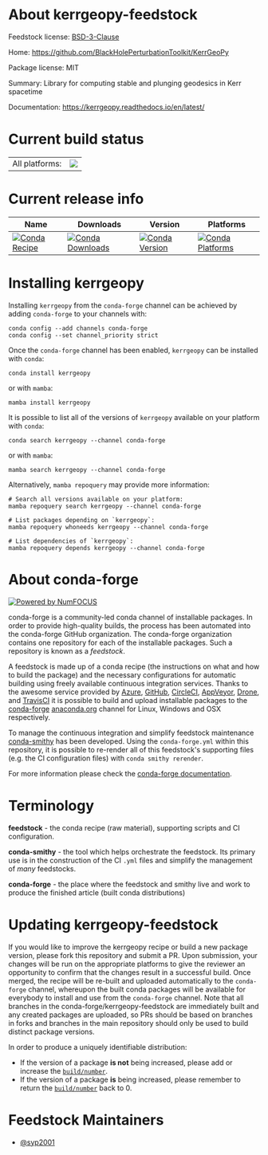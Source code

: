 About kerrgeopy-feedstock
=========================

Feedstock license: [BSD-3-Clause](https://github.com/conda-forge/kerrgeopy-feedstock/blob/main/LICENSE.txt)

Home: https://github.com/BlackHolePerturbationToolkit/KerrGeoPy

Package license: MIT

Summary: Library for computing stable and plunging geodesics in Kerr spacetime

Documentation: https://kerrgeopy.readthedocs.io/en/latest/

Current build status
====================


<table><tr><td>All platforms:</td>
    <td>
      <a href="https://dev.azure.com/conda-forge/feedstock-builds/_build/latest?definitionId=21017&branchName=main">
        <img src="https://dev.azure.com/conda-forge/feedstock-builds/_apis/build/status/kerrgeopy-feedstock?branchName=main">
      </a>
    </td>
  </tr>
</table>

Current release info
====================

| Name | Downloads | Version | Platforms |
| --- | --- | --- | --- |
| [![Conda Recipe](https://img.shields.io/badge/recipe-kerrgeopy-green.svg)](https://anaconda.org/conda-forge/kerrgeopy) | [![Conda Downloads](https://img.shields.io/conda/dn/conda-forge/kerrgeopy.svg)](https://anaconda.org/conda-forge/kerrgeopy) | [![Conda Version](https://img.shields.io/conda/vn/conda-forge/kerrgeopy.svg)](https://anaconda.org/conda-forge/kerrgeopy) | [![Conda Platforms](https://img.shields.io/conda/pn/conda-forge/kerrgeopy.svg)](https://anaconda.org/conda-forge/kerrgeopy) |

Installing kerrgeopy
====================

Installing `kerrgeopy` from the `conda-forge` channel can be achieved by adding `conda-forge` to your channels with:

```
conda config --add channels conda-forge
conda config --set channel_priority strict
```

Once the `conda-forge` channel has been enabled, `kerrgeopy` can be installed with `conda`:

```
conda install kerrgeopy
```

or with `mamba`:

```
mamba install kerrgeopy
```

It is possible to list all of the versions of `kerrgeopy` available on your platform with `conda`:

```
conda search kerrgeopy --channel conda-forge
```

or with `mamba`:

```
mamba search kerrgeopy --channel conda-forge
```

Alternatively, `mamba repoquery` may provide more information:

```
# Search all versions available on your platform:
mamba repoquery search kerrgeopy --channel conda-forge

# List packages depending on `kerrgeopy`:
mamba repoquery whoneeds kerrgeopy --channel conda-forge

# List dependencies of `kerrgeopy`:
mamba repoquery depends kerrgeopy --channel conda-forge
```


About conda-forge
=================

[![Powered by
NumFOCUS](https://img.shields.io/badge/powered%20by-NumFOCUS-orange.svg?style=flat&colorA=E1523D&colorB=007D8A)](https://numfocus.org)

conda-forge is a community-led conda channel of installable packages.
In order to provide high-quality builds, the process has been automated into the
conda-forge GitHub organization. The conda-forge organization contains one repository
for each of the installable packages. Such a repository is known as a *feedstock*.

A feedstock is made up of a conda recipe (the instructions on what and how to build
the package) and the necessary configurations for automatic building using freely
available continuous integration services. Thanks to the awesome service provided by
[Azure](https://azure.microsoft.com/en-us/services/devops/), [GitHub](https://github.com/),
[CircleCI](https://circleci.com/), [AppVeyor](https://www.appveyor.com/),
[Drone](https://cloud.drone.io/welcome), and [TravisCI](https://travis-ci.com/)
it is possible to build and upload installable packages to the
[conda-forge](https://anaconda.org/conda-forge) [anaconda.org](https://anaconda.org/)
channel for Linux, Windows and OSX respectively.

To manage the continuous integration and simplify feedstock maintenance
[conda-smithy](https://github.com/conda-forge/conda-smithy) has been developed.
Using the ``conda-forge.yml`` within this repository, it is possible to re-render all of
this feedstock's supporting files (e.g. the CI configuration files) with ``conda smithy rerender``.

For more information please check the [conda-forge documentation](https://conda-forge.org/docs/).

Terminology
===========

**feedstock** - the conda recipe (raw material), supporting scripts and CI configuration.

**conda-smithy** - the tool which helps orchestrate the feedstock.
                   Its primary use is in the construction of the CI ``.yml`` files
                   and simplify the management of *many* feedstocks.

**conda-forge** - the place where the feedstock and smithy live and work to
                  produce the finished article (built conda distributions)


Updating kerrgeopy-feedstock
============================

If you would like to improve the kerrgeopy recipe or build a new
package version, please fork this repository and submit a PR. Upon submission,
your changes will be run on the appropriate platforms to give the reviewer an
opportunity to confirm that the changes result in a successful build. Once
merged, the recipe will be re-built and uploaded automatically to the
`conda-forge` channel, whereupon the built conda packages will be available for
everybody to install and use from the `conda-forge` channel.
Note that all branches in the conda-forge/kerrgeopy-feedstock are
immediately built and any created packages are uploaded, so PRs should be based
on branches in forks and branches in the main repository should only be used to
build distinct package versions.

In order to produce a uniquely identifiable distribution:
 * If the version of a package **is not** being increased, please add or increase
   the [``build/number``](https://docs.conda.io/projects/conda-build/en/latest/resources/define-metadata.html#build-number-and-string).
 * If the version of a package **is** being increased, please remember to return
   the [``build/number``](https://docs.conda.io/projects/conda-build/en/latest/resources/define-metadata.html#build-number-and-string)
   back to 0.

Feedstock Maintainers
=====================

* [@syp2001](https://github.com/syp2001/)

